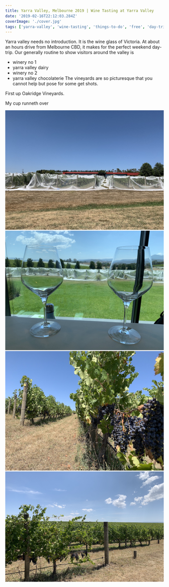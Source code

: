 ```yaml
---
title: Yarra Valley, Melbourne 2019 | Wine Tasting at Yarra Valley
date: '2019-02-16T22:12:03.284Z'
coverImage: './cover.jpg'
tags: ['yarra-valley', 'wine-tasting', 'things-to-do', 'free', 'day-trip']
---
```


Yarra valley needs no introduction. It is the wine glass of Victoria.
At about an hours drive from Melbourne CBD, it makes for the perfect weekend day-trip.
Our generally routine to show visitors around the valley is

- winery no 1
- yarra valley dairy
- winery no 2
- yarra valley chocolaterie
  The vineyards are so picturesque that you cannot help but pose for some get shots.

First up Oakridge Vineyards.

My cup runneth over

![Vineyards covered -to protect the fruit from being pecked by birds](./covered-vines.jpg)
![Wine Glasses](./glasses.jpg)
![grapes](./grapees.jpg)
![Of wine & vineyards](./vineyards.jpg)
